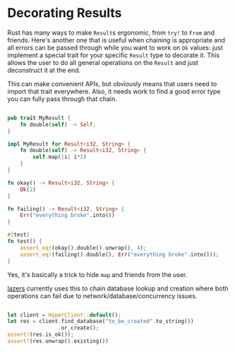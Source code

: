 # Decorating Results

Rust has many ways to make `Result`s ergonomic, from `try!` to `From` and friends. Here's another one that is useful when chaining is appropriate and all errors can be passed through while you want to work on `Ok` values: just implement a special trait for your specific `Result` type to decorate it. This allows the user to do all general operations on the `Result` and just deconstruct it at the end.

This can make convenient APIs, but obviously means that users need to import that trait everywhere. Also, it needs work to find a good error type you can fully pass through that chain.

```rust

pub trait MyResult {
    fn double(self) -> Self;
}

impl MyResult for Result<i32, String> {
    fn double(self) -> Result<i32, String> {
        self.map(|i| i*2)
    }
}

fn okay() -> Result<i32, String> {
    Ok(2)
}

fn failing() -> Result<i32, String> {
    Err("everything broke".into())
}

#[test]
fn test() {
    assert_eq!(okay().double().unwrap(), 4);
    assert_eq!(failing().double(), Err("everything broke".into()));
}

```

Yes, it's basically a trick to hide `map` and friends from the user.

[lazers](/lazers) currently uses this to chain database lookup and creation where both operations can fail due to network/database/concurrency issues.

```rust

let client = HyperClient::default();
let res = client.find_database("to_be_created".to_string())
                .or_create();
assert!(res.is_ok());
assert!(res.unwrap().existing())

```
